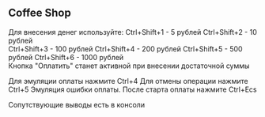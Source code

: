 ## Coffee Shop

Для внесения денег используйте:
  Ctrl+Shift+1 - 5 рублей 
  Ctrl+Shift+2 - 10 рублей  
  Ctrl+Shift+3 - 100 рублей 
  Ctrl+Shift+4 - 200 рублей 
  Ctrl+Shift+5 - 500 рублей 
  Ctrl+Shift+6 - 1000 рублей  
Кнопка "Оплатить" станет активной при внесении достаточной суммы

Для эмуляции оплаты нажмите Ctrl+4
Для отмены операции нажмите Ctrl+5
Эмуляция ошибки оплаты. После старта оплаты нажмите Ctrl+Ecs

Сопутствующие выводы есть в консоли